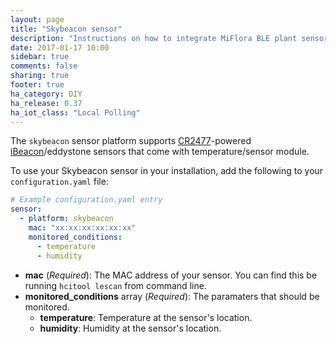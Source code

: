 ```yaml
---
layout: page
title: "Skybeacon sensor"
description: "Instructions on how to integrate MiFlora BLE plant sensor with Home Assistant."
date: 2017-01-17 10:00
sidebar: true
comments: false
sharing: true
footer: true
ha_category: DIY
ha_release: 0.37
ha_iot_class: "Local Polling"
---
```


The `skybeacon` sensor platform supports [CR2477](http://cnsky9.en.alibaba.com)-powered [iBeacon](https://en.wikipedia.org/wiki/IBeacon)/eddystone sensors that come with temperature/sensor module.

To use your Skybeacon sensor in your installation, add the following to your `configuration.yaml` file:

```yaml
# Example configuration.yaml entry
sensor:
  - platform: skybeacon
    mac: "xx:xx:xx:xx:xx:xx"
    monitored_conditions:
      - temperature
      - humidity
```

- **mac** (*Required*): The MAC address of your sensor. You can find this be running `hcitool lescan` from command line.
- **monitored_conditions** array (*Required*): The paramaters that should be monitored.
  - **temperature**: Temperature at the sensor's location.
  - **humidity**: Humidity at the sensor's location.

